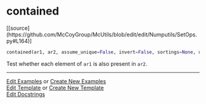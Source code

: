 # <a id="McUtils.Numputils.SetOps.contained">contained</a>
<div class="docs-source-link" markdown="1">
[[source](https://github.com/McCoyGroup/McUtils/blob/edit/edit/Numputils/SetOps.py#L164)]
</div>

```python
contained(ar1, ar2, assume_unique=False, invert=False, sortings=None, union_sorting=None, method=None): 
```
Test whether each element of `ar1` is also present in `ar2`. 



___

[Edit Examples](https://github.com/McCoyGroup/McUtils/edit/gh-pages/ci/examples/McUtils/Numputils/SetOps/contained.md) or 
[Create New Examples](https://github.com/McCoyGroup/McUtils/new/gh-pages/?filename=ci/examples/McUtils/Numputils/SetOps/contained.md) <br/>
[Edit Template](https://github.com/McCoyGroup/McUtils/edit/gh-pages/ci/docs/McUtils/Numputils/SetOps/contained.md) or 
[Create New Template](https://github.com/McCoyGroup/McUtils/new/gh-pages/?filename=ci/docs/templates/McUtils/Numputils/SetOps/contained.md) <br/>
[Edit Docstrings](https://github.com/McCoyGroup/McUtils/edit/edit/Numputils/SetOps.py#L164?message=Update%20Docs)